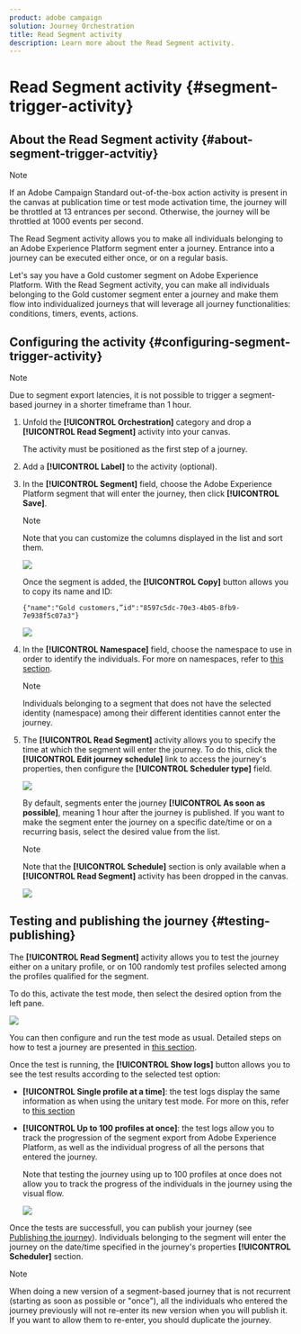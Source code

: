 ```yaml
---
product: adobe campaign
solution: Journey Orchestration
title: Read Segment activity
description: Learn more about the Read Segment activity.
---
```


# Read Segment activity {#segment-trigger-activity}

## About the Read Segment activity {#about-segment-trigger-actvitiy}

>[!NOTE]
>
>If an Adobe Campaign Standard out-of-the-box action activity is present in the canvas at publication time or test mode activation time, the journey will be throttled at 13 entrances per second. Otherwise, the journey will be throttled at 1000 events per second.

The Read Segment activity allows you to make all individuals belonging to an Adobe Experience Platform segment enter a journey. Entrance into a journey can be executed either once, or on a regular basis.

Let's say you have a Gold customer segment on Adobe Experience Platform. With the Read Segment activity, you can make all individuals belonging to the Gold customer segment enter a journey and make them flow into individualized journeys that will leverage all journey functionalities: conditions, timers, events, actions.

## Configuring the activity {#configuring-segment-trigger-activity}

>[!NOTE]
>
>Due to segment export latencies, it is not possible to trigger a segment-based journey in a shorter timeframe than 1 hour.

1. Unfold the **[!UICONTROL Orchestration]** category and drop a **[!UICONTROL Read Segment]** activity into your canvas.

    The activity must be positioned as the first step of a journey.

1. Add a **[!UICONTROL Label]** to the activity (optional).

1. In the **[!UICONTROL Segment]** field, choose the Adobe Experience Platform segment that will enter the journey, then click **[!UICONTROL Save]**.

   >[!NOTE]
   >
   >Note that you can customize the columns displayed in the list and sort them.

    ![](../assets/segment-trigger-segment-selection.png)

   Once the segment is added, the **[!UICONTROL Copy]** button allows you to copy its name and ID:

   `{"name":"Gold customers,”id":"8597c5dc-70e3-4b05-8fb9-7e938f5c07a3"}`

   ![](../assets/segment-trigger-copy.png)

1. In the **[!UICONTROL Namespace]** field, choose the namespace to use in order to identify the individuals. For more on namespaces, refer to [this section](../event/selecting-the-namespace.md).

    >[!NOTE]
    >
    >Individuals belonging to a segment that does not have the selected identity (namespace) among their different identities cannot enter the journey.

1. The **[!UICONTROL Read Segment]** activity allows you to specify the time at which the segment will enter the journey. To do this, click the **[!UICONTROL Edit journey schedule]** link to access the journey's properties, then configure the **[!UICONTROL Scheduler type]** field.

    ![](../assets/segment-trigger-schedule.png)

    By default, segments enter the journey **[!UICONTROL As soon as possible]**, meaning 1 hour after the journey is published. If you want to make the segment enter the journey on a specific date/time or on a recurring basis, select the desired value from the list.

    >[!NOTE]
    >
    >Note that the **[!UICONTROL Schedule]** section is only available when a **[!UICONTROL Read Segment]** activity has been dropped in the canvas.

    ![](../assets/segment-trigger-properties.png)

## Testing and publishing the journey {#testing-publishing}

The **[!UICONTROL Read Segment]** activity allows you to test the journey either on a unitary profile, or on 100 randomly test profiles selected among the profiles qualified for the segment.

To do this, activate the test mode, then select the desired option from the left pane.

![](../assets/segment-trigger-test-modes.png)

You can then configure and run the test mode as usual. Detailed steps on how to test a journey are presented in [this section](../building-journeys/testing-the-journey.md).

Once the test is running, the **[!UICONTROL Show logs]** button allows you to see the test results according to the selected test option:

* **[!UICONTROL Single profile at a time]**: the test logs display the same information as when using the unitary test mode. For more on this, refer to [this section](../building-journeys/testing-the-journey.md#viewing_logs)

* **[!UICONTROL Up to 100 profiles at once]**: the test logs allow you to track the progression of the segment export from Adobe Experience Platform, as well as the individual progress of all the persons that entered the journey.

    Note that testing the journey using up to 100 profiles at once does not allow you to track the progress of the individuals in the journey using the visual flow.

    ![](../assets/read-segment-log.png)

Once the tests are successfull, you can publish your journey (see [Publishing the journey](../building-journeys/publishing-the-journey.md)). Individuals belonging to the segment will enter the journey on the date/time specified in the journey's properties **[!UICONTROL Scheduler]** section.

>[!NOTE]
>
>When doing a new version of a segment-based journey that is not recurrent (starting as soon as possible or "once"), all the individuals who entered the journey previously will not re-enter its new version when you will publish it. If you want to allow them to re-enter, you should duplicate the journey.
